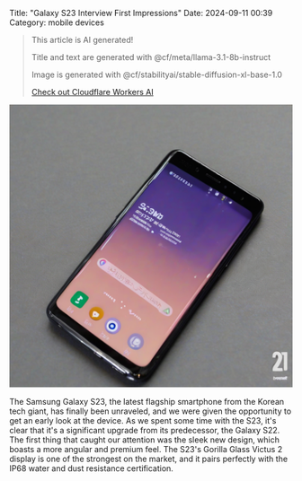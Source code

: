 Title: "Galaxy S23 Interview First Impressions"
Date: 2024-09-11 00:39
Category: mobile devices

> This article is AI generated!
> 
> Title and text are generated with @cf/meta/llama-3.1-8b-instruct
> 
> Image is generated with @cf/stabilityai/stable-diffusion-xl-base-1.0
> 
> [Check out Cloudflare Workers AI](https://developers.cloudflare.com/workers-ai/models/)


![Alt Text](images/2024-09-11-galaxy-s23-interview-first-impressions.png)

The Samsung Galaxy S23, the latest flagship smartphone from the Korean tech giant, has finally been unraveled, and we were given the opportunity to get an early look at the device. As we spent some time with the S23, it's clear that it's a significant upgrade from its predecessor, the Galaxy S22. The first thing that caught our attention was the sleek new design, which boasts a more angular and premium feel. The S23's Gorilla Glass Victus 2 display is one of the strongest on the market, and it pairs perfectly with the IP68 water and dust resistance certification.